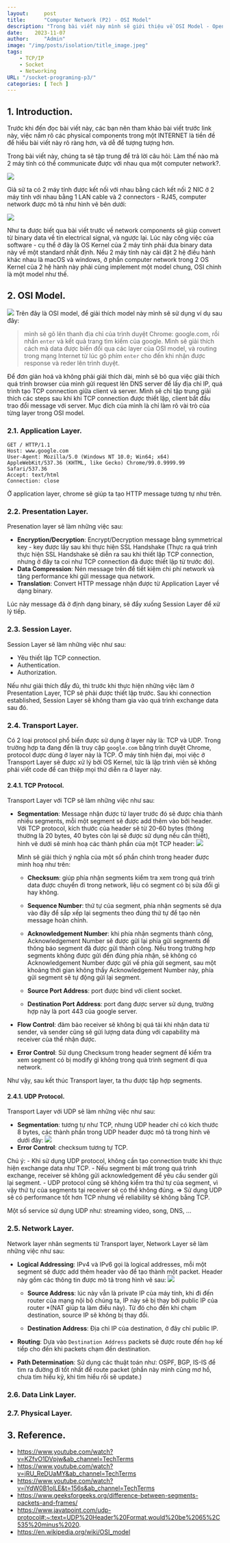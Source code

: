 ```yaml
---
layout:     post
title:      "Computer Network (P2) - OSI Model"
description: "Trong bài viết này mình sẽ giới thiệu về OSI Model - Open System Interconnection Model, model này sẽ giúp chúng ta hiểu được cách mà data được truyền đi giữa các end points trong mạng INTERNET."
date:    2023-11-07
author:     "Admin"
image: "/img/posts/isolation/title_image.jpeg"
tags:
    - TCP/IP
    - Socket
    - Networking
URL: "/socket-programing-p3/"
categories: [ Tech ]
---
```


## 1. Introduction.
Trước khi đến đọc bài viết này, các bạn nên tham khảo bài viết trước link này, việc nắm rõ các physical components trong một INTERNET là tiền đề để hiểu bài viết này rõ ràng hơn, và dễ để tượng tượng hơn.

Trong bài viết này, chúng ta sẽ tập trung để trả lời câu hỏi: Làm thế nào mà 2 máy tính có thể communicate được với nhau qua một computer network?.

![](/img/network2/how.png)

Giả sử ta có 2 máy tính được kết nối với nhau bằng cách kết nối 2 NIC ở 2 máy tính với nhau bằng 1 LAN cable và 2 connectors - RJ45, computer network được mô tả như hình vẽ bên dưới:

![](/img/network2/osi-origination.png)

Như ta được biết qua bài viết trước về network components sẽ giúp convert từ binary data về tín electrical signal, và ngược lại. Lúc này công việc của software - cụ thể ở đây là OS Kernel của 2 máy tính phải đưa binary data này về một standard nhất định. Nếu 2 máy tính này cài đặt 2 hệ điều hành khác nhau là macOS và windows, ở phần computer network trong 2 OS Kernel của 2 hệ hành này phải cùng implement một model chung, OSI chính là một model như thế.

## 2. OSI Model.
![](/img/network2/OSI.png)
Trên đây là OSI model, để giải thích model này mình sẽ sử dụng ví dụ sau đây:

> mình sẽ gõ lên thanh địa chỉ của trình duyệt Chrome: google.com, rồi nhấn `enter` và kết quả trang tìm kiếm của google. Mình sẽ giải thích cách mà data được biến đổi qua các layer của OSI model, và routing trong mạng Internet từ lúc gõ phím `enter` cho đến khi nhận được response và reder lên trình duyệt.

Để đơn giản hoá và không phải giải thích dài, mình sẽ bỏ qua việc giải thích quá trình browser của mình gửi request lên DNS server để lấy địa chỉ IP, quá trình tạo TCP connection giữa client và server. Mình sẽ chỉ tập trung giải thích các steps sau khi khi TCP connection được thiết lập, client bắt đầu trao đổi message với server. Mục đích của mình là chỉ làm rõ vài trò của từng layer trong OSI model.

### 2.1. Application Layer.
```
GET / HTTP/1.1
Host: www.google.com
User-Agent: Mozilla/5.0 (Windows NT 10.0; Win64; x64) AppleWebKit/537.36 (KHTML, like Gecko) Chrome/99.0.9999.99 Safari/537.36
Accept: text/html
Connection: close
```
Ở application layer, chrome sẽ giúp ta tạo HTTP message tương tự như trên.

### 2.2. Presentation Layer.
Presenation layer sẽ làm những việc sau:
- **Encryption/Decryption**: Encrypt/Decryption message bằng symmetrical key - key được lấy sau khi thực hiện SSL Handshake (Thực ra quá trình thực hiện SSL Handshake sẽ diễn ra sau khi thiết lập TCP connection, nhưng ở đây ta coi như TCP connection đã được thiết lập từ trước đó).
- **Data Compression**: Nén message trên để tiết kiệm chi phí network và tăng performance khi gửi message qua network.
- **Translation**: Convert HTTP message nhận được từ Application Layer về dạng binary.

Lúc này message đã ở định dạng binary, sẽ đẩy xuống Session Layer để xử lý tiếp.


### 2.3. Session Layer.
Session Layer sẽ làm những việc như sau:
- Yêu thiết lập TCP connection.
- Authentication.
- Authorization.

Nếu như giải thích đẩy đủ, thì trước khi thực hiện những việc làm ở Presentation Layer, TCP sẽ phải được thiết lập trước. Sau khi connection established, Session Layer sẽ không tham gia vào quá trình exchange data sau đó.

### 2.4. Transport Layer.
Có 2 loại protocol phổ biến được sử dụng ở layer này là: TCP và UDP. Trong trường hợp ta đang đến là truy cập `google.com` bằng trình duyệt Chrome, protocol được dùng ở layer này là TCP. Ở máy tính hiện đại, mọi việc ở Transport Layer sẽ được xử lý bởi OS Kernel, tức là lập trình viên sẽ không phải viết code để can thiệp mọi thứ diễn ra ở layer này.

#### 2.4.1. TCP Protocol.
Transport Layer với TCP sẽ làm những việc như sau:

- **Segmentation**: Message nhận được từ layer trước đó sẽ được chia thành nhiều segments, mỗi một segment sẽ được add thêm vào bởi header. Với TCP protocol, kích thước của header sẽ từ 20-60 bytes (thông thường là 20 bytes, 40 bytes còn lại sẽ được sử dụng nếu cần thiết), hình vẽ dưới sẽ minh hoạ các thành phần của một TCP header: ![](/img/network2/tcp-header.png)


    Mình sẽ giải thích ý nghĩa của một số phần chính trong header được minh hoạ như trên:

    - **Checksum**: giúp phía nhận segments kiểm tra xem trong quá trình data được chuyển đi trong network, liệu có segment có bị sửa đổi gì hay không.

    - **Sequence Number**: thứ tự của segment, phía nhận segments sẽ dựa vào đây để sắp xếp lại segments theo đúng thứ tự để tạo nên message hoàn chỉnh.

    - **Acknowledgement Number**: khi phía nhận segments thành công, Acknowledgement Number sẽ được gửi lại phía gửi segments để thông báo segment đã được gửi thành công. Nếu trong trường hợp segments không được gửi đến đúng phía nhận, sẽ không có Acknowledgement Number được gửi về phía gửi segment, sau một khoảng thời gian không thấy Acknowledgement Number này, phía gửi segment sẽ tự động gửi lại segment.

    - **Source Port Address**: port được bind với client socket.

    - **Destination Port Address**: port đang được server sử dụng, trường hợp này là port 443 của google server.


- **Flow Control**: đảm bảo receiver sẽ không bị quá tải khi nhận data từ sender, và sender cũng sẽ gửi lượng data đúng với capability mà receiver của thể nhận được.

- **Error Control**: Sử dụng Checksum trong header segment để kiểm tra xem segment có bị modify gì không trong quá trình segment đi qua network.

Như vậy, sau kết thúc Transport layer, ta thu được tập hợp segments.
#### 2.4.1. UDP Protocol.
Transport Layer với UDP sẽ làm những việc như sau:

- **Segmentation**: tương tự như TCP, nhưng UDP header chỉ có kích thước 8 bytes, các thành phần trong UDP header được mô tả trong hình vẽ dưới đây: ![](/img/network2/udp-header.png)
- **Error Control**: checksum tương tự TCP.

Chú ý:
    - Khi sử dụng UDP protocol, không cần tạo connection trước khi thực hiện exchange data như TCP.
    - Nếu segment bị mất trong quá trình exchange, receiver sẽ không gửi acknowledgement để yêu cầu sender gửi lại segment. 
    - UDP protocol cũng sẽ không kiểm tra thứ tự của segment, vì vậy thứ tự của segments tại receiver sẽ có thể không đúng.
    => Sử dụng UDP sẽ có performance tốt hơn TCP nhưng về reliability sẽ không bằng TCP.

Một số service sử dụng UDP như: streaming video, song, DNS, ...

### 2.5. Network Layer.
Network layer nhân segments từ Transport layer, Network Layer sẽ làm những việc như sau:

- **Logical Addressing**: IPv4 và IPv6 gọi là logical addresses, mỗi một segment sẽ được add thêm header vào để tạo thành một packet. Header này gồm các thông tin được mô tả trong hình vẽ sau: ![](/img/network2/ip-header.png)

    - **Source Address**: lúc này vẫn là private IP của máy tính, khi đi đến router của mạng nội bộ chúng ta, IP này sẽ bị thay bởi public IP của router *(NAT giúp ta làm điều này). Từ đó cho đến khi chạm destination, source IP sẽ không bị thay đổi.

    - **Destination Address**: Địa chỉ IP của destination, ở đây chỉ public IP.

- **Routing**: Dựa vào `Destination Address` packets sẽ được route đến `hop` kế tiếp cho đến khi packets chạm đến destination.

- **Path Determination**: Sử dụng các thuật toán như: OSPF, BGP, IS-IS để tìm ra đường đi tốt nhất để route packet (phần này mình cũng mơ hồ, chưa tìm hiểu kỹ, khi tìm hiểu rồi sẽ update.)


### 2.6. Data Link Layer.

### 2.7. Physical Layer.

## 3. Reference.
- https://www.youtube.com/watch?v=KZfvO1DVpjw&ab_channel=TechTerms
- https://www.youtube.com/watch?v=jRU_ReDUaMY&ab_channel=TechTerms
- https://www.youtube.com/watch?v=iYdW0B1olLE&t=156s&ab_channel=TechTerms
- https://www.geeksforgeeks.org/difference-between-segments-packets-and-frames/
- https://www.javatpoint.com/udp-protocol#:~:text=UDP%20Header%20Format,would%20be%2065%2C535%20minus%2020.
- https://en.wikipedia.org/wiki/OSI_model